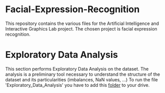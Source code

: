 # Facial-Expression-Recognition
This repository contains the various files for the Artificial Intelligence and Interactive Graphics Lab project. The chosen project is facial expression recognition.

# Exploratory Data Analysis
This section performs Exploratory Data Analysis on the dataset.
The analysis is a preliminary tool necessary to understand the structure of the dataset and its particularities (imbalances, NaN values, ...)
To run the file 'Exploratory_Data_Analysis' you have to add this [folder](https://drive.google.com/drive/folders/1SgHUiHiTyPZjvYtnxY90jvknnLg-XAB1?usp=sharing) to your drive.
